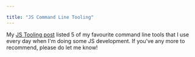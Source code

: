 ```yaml
---

title: "JS Command Line Tooling"
---
```


My [JS Tooling post](http://12devsofxmas.co.uk/post/2012-12-30-day-5-javascript-command-line-tooling) listed 5 of my favourite command line tools that I use every day when I'm doing some JS development. If you've any more to recommend, please do let me know!
